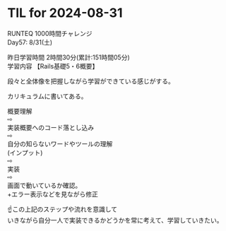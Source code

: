 # TIL for 2024-08-31

RUNTEQ 1000時間チャレンジ  
Day57: 8/31(土)  
  
昨日学習時間 2時間30分(累計:151時間05分)  
学習内容 【Rails基礎5・6概要】  

段々と全体像を把握しながら学習ができている感じがする。  

カリキュラムに書いてある。  

概要理解  
⇨  
実装概要へのコード落とし込み  
⇨  
自分の知らないワードやツールの理解  
(インプット)  
⇨  
実装  
⇨  
画面で動いているか確認。  
+エラー表示などを見ながら修正  

☝️この上記のステップや流れを意識して  
いきながら自分一人で実装できるかどうかを常に考えて、学習していきたい。  